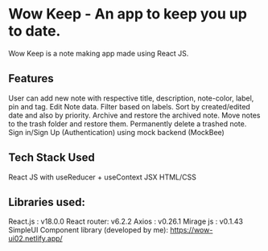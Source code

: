 # Wow Keep - An app to keep you up to date.

Wow Keep is a note making app made using React JS.

## Features

User can add new note with respective title, description, note-color, label, pin and tag.
Edit Note data.
Filter based on labels.
Sort by created/edited date and also by priority.
Archive and restore the archived note.
Move notes to the trash folder and restore them.
Permanently delete a trashed note.
Sign in/Sign Up (Authentication) using mock backend (MockBee)

## Tech Stack Used

React JS with useReducer + useContext
JSX
HTML/CSS

## Libraries used:

React.js : v18.0.0
React router: v6.2.2
Axios : v0.26.1
Mirage js : v0.1.43
SimpleUI Component library (developed by me): https://wow-ui02.netlify.app/
